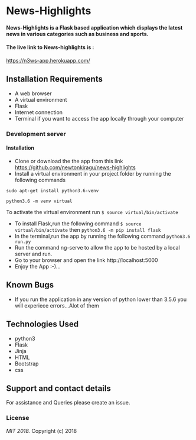 # News-Highlights
#### News-Highlights is a Flask based application which displays the latest news in various categories such as business and sports.
#### The live link to News-highlights is :
https://n3ws-app.herokuapp.com/
## Installation Requirements
* A web browser
* A virtual environment
* Flask
* Internet connection
* Terminal if you want to access the app locally through your computer
### Development server
####
#### Installation
* Clone or download the the app from this link https://github.com/newtonkiragu/news-highlights
* Install a virtual environment in your project folder by running the following commands 

```$
sudo apt-get install python3.6-venv
```

```$ 
python3.6 -m venv virtual
```

To activate the virtual environment run `$ source virtual/bin/activate`
* To install Flask,run the following command `$ source virtual/bin/activate` then `python3.6 -m pip install flask`
* In the terminal,run the app by running the following command `python3.6 run.py`
* Run the command ng-serve to allow the app to be hosted by a local server and run.
* Go to your browser and open the link http://localhost:5000
* Enjoy the App :-)...
## Known Bugs
* If you run the application in any version of python lower than 3.5.6 you will experiece errors...Alot of them
## Technologies Used
* python3
* Flask
* Jinja
* HTML
* Bootstrap
* css

## Support and contact details
For assistance and Queries please create an issue.

### License
*MIT 2018.*
Copyright (c) 2018
